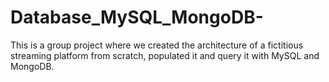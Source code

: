 # Database_MySQL_MongoDB-
This is a group project where we created the architecture of a fictitious streaming platform from scratch, populated it and query it with MySQL and MongoDB.  
